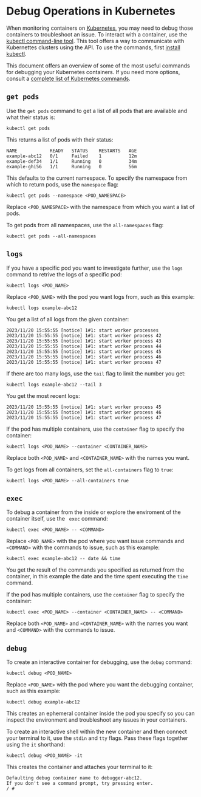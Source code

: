 # Debug Operations in Kubernetes

When monitoring containers on [Kubernetes](https://kubernetes.io/docs/concepts/overview/),
you may need to debug those containers to troubleshoot an issue.
To interact with a container, use the [kubectl command-line tool](https://kubernetes.io/docs/tasks/tools/#kubectl).
This tool offers a way to communicate with Kubernettes clusters using the API.
To use the commands, first [install kubectl](https://kubernetes.io/docs/tasks/tools/#kubectl).

This document offers an overview of some of the most useful commands for debugging your Kubernetes containers.
If you need more options, consult a [complete list of Kubernetes commands](https://kubernetes.io/docs/reference/generated/kubectl/kubectl-commands#-strong-getting-started-strong-).

## `get pods`

Use the `get pods` command to get a list of all pods that are available and what their status is:

```shell
kubectl get pods
```

This returns a list of pods with their status:

```shell
NAME            READY   STATUS    RESTARTS   AGE
example-abc12   0/1     Failed    1          12m
example-def34   1/1     Running   0          34m
example-ghi56   1/1     Running   0          56m
```

This defaults to the current namespace.
To specify the namespace from which to return pods, use the `namespace` flag:

```shell
kubectl get pods --namespace <POD_NAMESPACE>
```

Replace `<POD_NAMESPACE>` with the namespace from which you want a list of pods.

To get pods from all namespaces, use the `all-namespaces` flag:

```shell
kubectl get pods --all-namespaces
```

## `logs`

If you have a specific pod you want to investigate further,
use the `logs` command to retrive the logs of a specific pod:

```shell
kubectl logs <POD_NAME>
```

Replace `<POD_NAME>` with the pod you want logs from, such as this example:

```shell
kubectl logs example-abc12
```

You get a list of all logs from the given container:

```shell
2023/11/20 15:55:55 [notice] 1#1: start worker processes
2023/11/20 15:55:55 [notice] 1#1: start worker process 42
2023/11/20 15:55:55 [notice] 1#1: start worker process 43
2023/11/20 15:55:55 [notice] 1#1: start worker process 44
2023/11/20 15:55:55 [notice] 1#1: start worker process 45
2023/11/20 15:55:55 [notice] 1#1: start worker process 46
2023/11/20 15:55:55 [notice] 1#1: start worker process 47
```

If there are too many logs, use the `tail` flag to limit the number you get:

```shell
kubectl logs example-abc12 --tail 3
```

You get the most recent logs:

```shell
2023/11/20 15:55:55 [notice] 1#1: start worker process 45
2023/11/20 15:55:55 [notice] 1#1: start worker process 46
2023/11/20 15:55:55 [notice] 1#1: start worker process 47
```

If the pod has multiple containers, use the `container` flag to specify the container:

```shell
kubectl logs <POD_NAME> --container <CONTAINER_NAME>
```

Replace both `<POD_NAME>` and `<CONTAINER_NAME>` with the names you want.

To get logs from all containers, set the `all-containers` flag to `true`:

```shell
kubectl logs <POD_NAME> --all-containers true
```

## `exec`

To debug a container from the inside or explore the enviroment of the container itself,
use the ` exec` command:

```shell
kubectl exec <POD_NAME> -- <COMMAND>
```

Replace `<POD_NAME>` with the pod where you want issue commands and `<COMMAND>` with the commands to issue,
such as this example:

```shell
kubectl exec example-abc12 -- date && time
```

You get the result of the commands you specified as returned from the container,
in this example the date and the time spent executing the `time` command.

If the pod has multiple containers, use the `container` flag to specify the container:

```shell
kubectl exec <POD_NAME> --container <CONTAINER_NAME> -- <COMMAND>
```

Replace both `<POD_NAME>` and `<CONTAINER_NAME>` with the names you want
and `<COMMAND>` with the commands to issue.

## `debug`

To create an interactive container for debugging, use the `debug` command:

```shell
kubectl debug <POD_NAME>
```

Replace `<POD_NAME>` with the pod where you want the debugging container,
such as this example:

```shell
kubectl debug example-abc12
```

This creates an ephemeral container inside the pod you specify
so you can inspect the environment and troubleshoot any issues in your containers.

To create an interactive shell within the new container and then connect your terminal to it,
use the `stdin` and `tty` flags.
Pass these flags together using the `it` shorthand:

```shell
kubectl debug <POD_NAME> -it
```

This creates the container and attaches your terminal to it:

```shell
Defaulting debug container name to debugger-abc12.
If you don't see a command prompt, try pressing enter.
/ #
```

